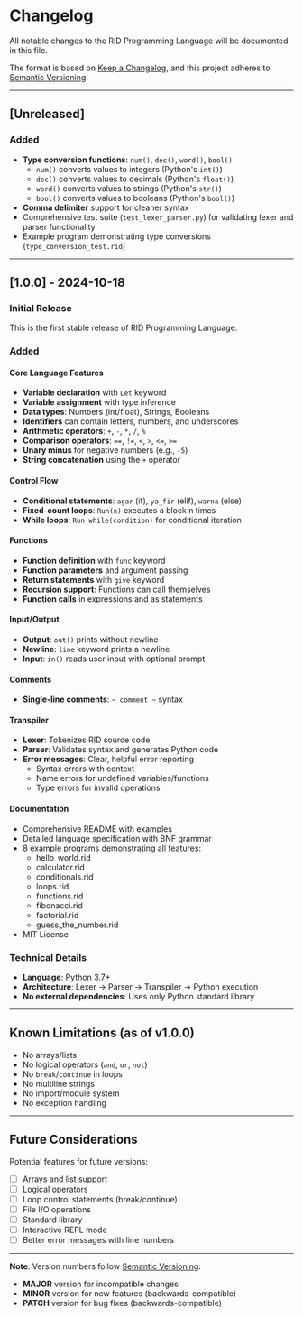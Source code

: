 # Changelog

All notable changes to the RID Programming Language will be documented in this file.

The format is based on [Keep a Changelog](https://keepachangelog.com/en/1.0.0/),
and this project adheres to [Semantic Versioning](https://semver.org/spec/v2.0.0.html).

---

## [Unreleased]

### Added
- **Type conversion functions**: `num()`, `dec()`, `word()`, `bool()`
  - `num()` converts values to integers (Python's `int()`)
  - `dec()` converts values to decimals (Python's `float()`)
  - `word()` converts values to strings (Python's `str()`)
  - `bool()` converts values to booleans (Python's `bool()`)
- **Comma delimiter** support for cleaner syntax
- Comprehensive test suite (`test_lexer_parser.py`) for validating lexer and parser functionality
- Example program demonstrating type conversions (`type_conversion_test.rid`)

---

## [1.0.0] - 2024-10-18

### Initial Release

This is the first stable release of RID Programming Language.

### Added

#### Core Language Features
- **Variable declaration** with `Let` keyword
- **Variable assignment** with type inference
- **Data types**: Numbers (int/float), Strings, Booleans
- **Identifiers** can contain letters, numbers, and underscores
- **Arithmetic operators**: `+`, `-`, `*`, `/`, `%`
- **Comparison operators**: `==`, `!=`, `<`, `>`, `<=`, `>=`
- **Unary minus** for negative numbers (e.g., `-5`)
- **String concatenation** using the `+` operator

#### Control Flow
- **Conditional statements**: `agar` (if), `ya_fir` (elif), `warna` (else)
- **Fixed-count loops**: `Run(n)` executes a block n times
- **While loops**: `Run while(condition)` for conditional iteration

#### Functions
- **Function definition** with `func` keyword
- **Function parameters** and argument passing
- **Return statements** with `give` keyword
- **Recursion support**: Functions can call themselves
- **Function calls** in expressions and as statements

#### Input/Output
- **Output**: `out()` prints without newline
- **Newline**: `line` keyword prints a newline
- **Input**: `in()` reads user input with optional prompt

#### Comments
- **Single-line comments**: `~ comment ~` syntax

#### Transpiler
- **Lexer**: Tokenizes RID source code
- **Parser**: Validates syntax and generates Python code
- **Error messages**: Clear, helpful error reporting
  - Syntax errors with context
  - Name errors for undefined variables/functions
  - Type errors for invalid operations

#### Documentation
- Comprehensive README with examples
- Detailed language specification with BNF grammar
- 8 example programs demonstrating all features:
  - hello_world.rid
  - calculator.rid
  - conditionals.rid
  - loops.rid
  - functions.rid
  - fibonacci.rid
  - factorial.rid
  - guess_the_number.rid
- MIT License

### Technical Details

- **Language**: Python 3.7+
- **Architecture**: Lexer → Parser → Transpiler → Python execution
- **No external dependencies**: Uses only Python standard library

---

## Known Limitations (as of v1.0.0)

- No arrays/lists
- No logical operators (`and`, `or`, `not`)
- No `break`/`continue` in loops
- No multiline strings
- No import/module system
- No exception handling

---

## Future Considerations

Potential features for future versions:
- [ ] Arrays and list support
- [ ] Logical operators
- [ ] Loop control statements (break/continue)
- [ ] File I/O operations
- [ ] Standard library
- [ ] Interactive REPL mode
- [ ] Better error messages with line numbers

---


**Note**: Version numbers follow [Semantic Versioning](https://semver.org/):
- **MAJOR** version for incompatible changes
- **MINOR** version for new features (backwards-compatible)
- **PATCH** version for bug fixes (backwards-compatible)
